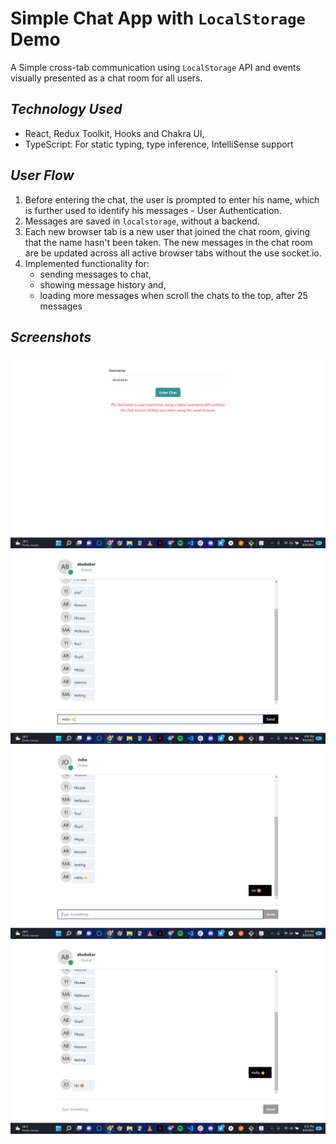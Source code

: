 # **Simple Chat App with `LocalStorage` Demo**

A Simple cross-tab communication using `LocalStorage` API and events visually presented as a chat room for all users.

## *Technology Used*

- React, Redux Toolkit, Hooks and Chakra UI,
- TypeScript: For static typing, type inference, IntelliSense support

## *User Flow*

1. Before entering the chat, the user is prompted to enter his name, which is further used to identify his messages - User Authentication.
2. Messages are saved in `localstorage`, without a backend.
3. Each new browser tab is a new user that joined the chat room, giving that the name hasn't been taken. The new messages in the chat room are be updated across all active browser tabs without the use socket.io.
4. Implemented functionality for:
   - sending messages to chat,
   - showing message history and,
   - loading more messages when scroll the chats to the top, after 25 messages

## *Screenshots*
![Repository Banner](screenshots/auth_screen_prompt.png)
![Repository Banner](screenshots/chat_screen_1.png)
![Repository Banner](screenshots/chat_screen_2.png)
![Repository Banner](screenshots/chat_screen_3.png)